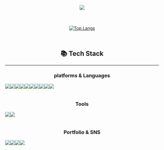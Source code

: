 <div align=center>
 <img src="https://capsule-render.vercel.app/api?type=waving&color=auto&height=200&section=header&text=seo&nbsp;taekyu&fontSize=90"

<br />

####

<br />

[![Top Langs](https://github-readme-stats.vercel.app/api/top-langs/?username=seotk&layout=compact)](https://github.com/seotk/github-readme-stats)

<br />

## 📚 Tech Stack

---

### platforms & Languages

  <div style="display:flex">
  <img src="https://img.shields.io/badge/javascript-F7DF1E?style=for-the-badge&logo=javascript&logoColor=black">
  <img src="https://img.shields.io/badge/react-61DAFB?style=for-the-badge&logo=react&logoColor=black"> 
  <img src="https://img.shields.io/badge/html5-E34F26?style=for-the-badge&logo=html5&logoColor=white">
  <img src="https://img.shields.io/badge/css-1572B6?style=for-the-badge&logo=css3&logoColor=white">
  <img src="https://img.shields.io/badge/redux-764ABC?style=for-the-badge&logo=redux&logoColor=white">
  <img src="https://img.shields.io/badge/mongoDB-47A248?style=for-the-badge&logo=MongoDB&logoColor=white">
  <img src="https://img.shields.io/badge/node.js-339933?style=for-the-badge&logo=Node.js&logoColor=white">
  <img src="https://img.shields.io/badge/express-000000?style=for-the-badge&logo=express&logoColor=white">
  <img src="https://img.shields.io/badge/bootstrap-7952B3?style=for-the-badge&logo=bootstrap&logoColor=white">
  <img src="https://img.shields.io/badge/jquery-0769AD?style=for-the-badge&logo=jquery&logoColor=white">
  </div>

<br />

### Tools

  <div style="display:flex">
  <img src="https://img.shields.io/badge/visualstudiocode-007ACC?style=for-the-badge&logo=visual studio code&logoColor=white">
  <img src="https://img.shields.io/badge/github-181717?style=for-the-badge&logo=github&logoColor=white">
  </div>

  <br />

### Portfolio & SNS

  <div style="display:flex">
  <a href="#"><img src="https://img.shields.io/badge/portfolio-7D929E?style=for-the-badge&logo=portfolio&logoColor=white"></a>
  <a href="https://github.com/seotk/"><img src="https://img.shields.io/badge/github-181717?style=for-the-badge&logo=github&logoColor=white"></a>
  <a href="#"><img src="https://img.shields.io/badge/slack-4A154B?style=for-the-badge&logo=slack&logoColor=white"></a>
  <a href="https://xorb0719.tistory.com"><img src="https://img.shields.io/badge/tistory-eb531f?style=for-the-badge&logo=tistory&logoColor=white"></a>
  </div>
</div>
